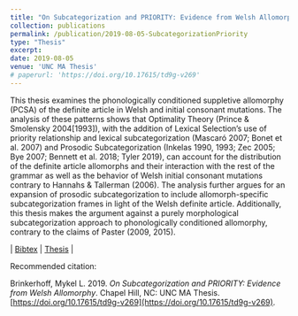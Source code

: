 ```yaml
---
title: "On Subcategorization and PRIORITY: Evidence from Welsh Allomorphy"
collection: publications
permalink: /publication/2019-08-05-SubcategorizationPriority
type: "Thesis"
excerpt: 
date: 2019-08-05
venue: 'UNC MA Thesis'
# paperurl: 'https://doi.org/10.17615/td9g-v269'
---
```


This thesis examines the phonologically conditioned suppletive allomorphy (PCSA) of the definite article in Welsh and initial consonant mutations. The analysis of these patterns shows that Optimality Theory (Prince & Smolensky 2004[1993]), with the addition of Lexical Selection’s use of priority relationship and lexical subcategorization (Mascaró 2007; Bonet et al. 2007) and Prosodic Subcategorization (Inkelas 1990, 1993; Zec 2005; Bye 2007; Bennett et al. 2018; Tyler 2019), can account for the distribution of the definite article allomorphs and their interaction with the rest of the grammar as well as the behavior of Welsh initial consonant mutations contrary to Hannahs & Tallerman (2006). The analysis further argues for an expansion of prosodic subcategorization to include allomorph-specific subcategorization frames in light of the Welsh definite article. Additionally, this thesis makes the argument against a purely morphological subcategorization approach to phonologically conditioned allomorphy, contrary to the claims of Paster (2009, 2015).

\| [Bibtex](../../bibliographies/brinkerhoffSubcategorizationPRIORITYEvidence2019.bib) \| [Thesis](../../files/brinkerhoffSubcategorizationPRIORITYEvidence2019.pdf) \| 

Recommended citation:

Brinkerhoff, Mykel L. 2019. *On Subcategorization and PRIORITY: Evidence from Welsh Allomorphy*. Chapel Hill, NC: UNC MA Thesis. [https://doi.org/10.17615/td9g-v269](https://doi.org/10.17615/td9g-v269).